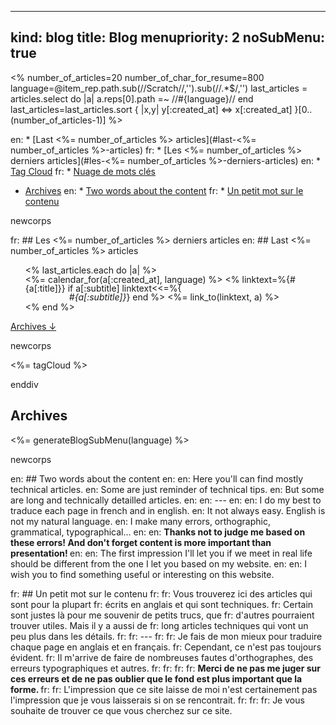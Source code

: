 ----- 
kind: blog
title: Blog
menupriority: 2
noSubMenu: true
-----
<% 
    number_of_articles=20
    number_of_char_for_resume=800
    language=@item_rep.path.sub(/\/Scratch\//,'').sub(/\/.*$/,'') 
    last_articles = articles.select do |a| 
            a.reps[0].path =~ /\/#{language}\// 
    end
    last_articles=last_articles.sort { |x,y| y[:created_at] <=> x[:created_at] }[0..(number_of_articles-1)]
%>

en: * [Last <%= number_of_articles %> articles](#last-<%= number_of_articles %>-articles)
fr: * [Les <%= number_of_articles %> derniers articles](#les-<%= number_of_articles %>-derniers-articles)
en: * [Tag Cloud](#tagcloud)
fr: * [Nuage de mots clés](#tagcloud)
* [Archives](#archives)
en: * [Two words about the content](#two-words-about-the-content)
fr: * [Un petit mot sur le contenu](#un-petit-mot-sur-le-contenu)

newcorps

fr: ## Les <%= number_of_articles %> derniers articles
en: ## Last <%= number_of_articles %> articles

<ul style="list-style-type: none; margin: 0;">
<% last_articles.each do |a| %>
    <li style="line-height: 1em; margin: 0;">
        <%= calendar_for(a[:created_at], language) %>
        <%
        linktext=%{<span class="sc">#{a[:title]}</span>}
        if a[:subtitle]
            linktext<<=%{ <br> <span class="small" style="margin-left: 5em"><span class="small"><em>#{a[:subtitle]}</em></span></span>}
        end
        %>
        <%= link_to(linktext, a) %>
    </li>
<% end %>
</ul>

<a href="#archives">Archives &darr;</a>

newcorps

<div>
<%= tagCloud %>
</div>

enddiv

## Archives

<%= generateBlogSubMenu(language) %>

newcorps

en: ## Two words about the content
en: 
en: Here you'll can find mostly technical articles.
en: Some are just reminder of technical tips.
en: But some are long and technically detailled articles.
en: 
en: ---
en: 
en:  I do my best to traduce each page in french and in english.
en: It not always easy. English is not my natural language.
en: I make many errors, orthographic, grammatical, typographical&hellip;
en: 
en: <strong> Thanks not to judge me based on these errors! And don't forget content is more important than presentation! </strong>
en: 
en: The first impression I'll let you if we meet in real life should be different from the one I let you based on my website.
en: 
en: I wish you to find something useful or interesting on this website.

fr: ## Un petit mot sur le contenu
fr: 
fr: Vous trouverez ici des articles qui sont pour la plupart
fr: écrits en anglais et qui sont techniques.
fr: Certain sont justes là pour me souvenir de petits trucs, que
fr: d'autres pourraient trouver utiles. Mais il y a aussi de
fr: long articles techniques qui vont un peu plus dans les détails.
fr: 
fr: ---
fr: 
fr:  Je fais de mon mieux pour traduire chaque page en anglais et en français.
fr: Cependant, ce n'est pas toujours évident. 
fr: Il m'arrive de faire de nombreuses fautes d'orthographes, des erreurs typographiques et autres. 
fr: 
fr: 
fr: 
fr: <strong> Merci de ne pas me juger sur ces erreurs et de ne pas oublier que le fond est plus important que la forme. </strong>
fr: 
fr: L'impression que ce site laisse de moi n'est certainement pas l'impression que je vous laisserais si on se rencontrait.
fr: 
fr: 
fr: Je vous souhaite de trouver ce que vous cherchez sur ce site.
